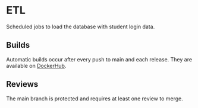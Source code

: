 # ETL

Scheduled jobs to load the database with student login data.

## Builds

Automatic builds occur after every push to main and each release. They are available
on [DockerHub](https://hub.docker.com/repository/docker/ethanrusz/tmc-etl).

## Reviews

The main branch is protected and requires at least one review to merge.
